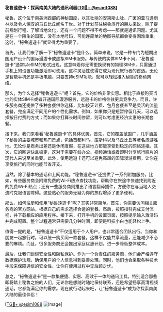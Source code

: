 **秘魯遠遊卡：探索南美大陆的通讯利器[[TG💪+ @esim1088](https://t.me/s/esim1088)]**

秘魯，这个位于南美洲西部的神秘国度，以其壮丽的安第斯山脉、广袤的亚马逊雨林以及令人惊叹的马丘比丘闻名于世。对于计划前往秘魯旅行的朋友来说，除了提前规划行程、了解当地文化，还有一个问题不得不考虑——那就是通讯问题。尤其是在一个陌生的国家，没有本地号码，可能连简单的地图导航都会变得困难重重。这时，“秘魯遠遊卡”就显得尤为重要了。

首先，让我们来了解一下“秘魯遠遊卡”是什么。简单来说，它是一种专门为短期出国用户设计的国际漫游卡或虚拟SIM卡服务。与传统的实体SIM卡不同，“秘魯遠遊卡”通常以eSIM的形式出现，这意味着你无需更换现有的物理SIM卡，只需通过手机上的设置功能激活即可使用。这种灵活性使得它成为现代旅行者的首选。无论是智能手机还是平板电脑，只要支持eSIM功能，就可以轻松接入秘魯的移动网络。

那么，为什么选择“秘魯遠遊卡”呢？首先，它的价格非常实惠。相比于直接购买当地的实体SIM卡或者开通国际漫游服务，远遊卡的价格往往更具竞争力。而且，许多服务商还提供了多种套餐供你选择，比如按天计费、包月套餐甚至是灵活的流量套餐，完全满足不同用户的个性化需求。例如，如果你只是短暂停留几天，可以选择按日付费的方式；而如果你打算长时间停留，则可以考虑更经济实惠的长期套餐。

接下来，我们来看看“秘魯遠遊卡”的具体优势。首先，它的覆盖范围广，几乎涵盖了秘魯的主要城市和热门景点，包括首都利马、库斯科以及马丘比丘等著名旅游胜地。无论你是商务出差还是休闲度假，在这些地方都能享受到稳定的网络连接。其次，它的网速快且稳定，这对于需要在线办公、视频通话或者即时分享旅行照片的现代人来说至关重要。此外，使用远遊卡还可以避免高昂的国际漫游费用，让你在享受旅行的同时也能节省开支。

当然，除了基本的通话和上网功能，“秘魯遠遊卡”还提供了一系列附加服务。比如，有些服务商会附赠免费的Wi-Fi热点查找功能，帮助你在旅途中快速找到附近的免费Wi-Fi热点；还有一些服务商则推出了语言翻译插件，方便你在与当地人交流时克服语言障碍。这些贴心的服务无疑为你的旅程增添了更多便利。

那么，如何注册和使用“秘魯遠遊卡”呢？其实非常简单。首先，你需要访问相关服务商的官方网站，根据自己的需求选择合适的套餐。然后，按照指引完成支付流程，并下载相应的应用程序。接下来，打开手机的设置页面，按照提示输入激活码并完成配置。整个过程通常只需要几分钟时间，即便是科技小白也能轻松上手。

值得一提的是，“秘魯遠遊卡”不仅适用于个人用户，也非常适合团队出行。当你和朋友一起旅行时，可以统一购买同一款套餐，这样不仅能共享流量，还能减少不必要的麻烦。而且，很多服务商还会推出家庭优惠计划，进一步降低整体成本。

最后，让我们谈谈安全性和隐私保护。作为一个负责任的服务商，他们会严格遵守数据保护法规，确保用户的个人信息得到妥善处理。同时，他们也会采取各种技术手段来保障通信的安全性，让你在使用过程中无后顾之忧。

总之，“秘魯遠遊卡”是一款集便捷、实惠、高效于一体的通讯工具，特别适合那些即将踏上秘魯之旅的人们。无论你是想随时随地保持联系，还是希望畅享高清视频通话，它都能满足你的需求。现在就行动起来吧，让“秘魯遠遊卡”成为你探索南美大陆的最佳伴侣！

[[TG💪+ @esim1088](https://t.me/s/esim1088) ![Image](https://i.postimg.cc/4NQfJmqS/Snipaste-2025-05-13-00-14-12.png)]